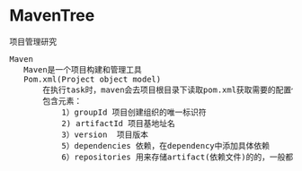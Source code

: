 # MavenTree
项目管理研究

<pre>
Maven
   Maven是一个项目构建和管理工具
   Pom.xml(Project object model)
       在执行task时，maven会去项目根目录下读取pom.xml获取需要的配置信息
       包含元素：
           1）groupId 项目创建组织的唯一标识符
           2) artifactId 项目基地址名
           3）version  项目版本
           5）dependencies 依赖，在dependency中添加具体依赖
           6）repositories 用来存储artifact(依赖文件)的的，一般都是某个仓库
</pre>
